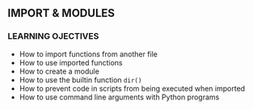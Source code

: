 ## IMPORT & MODULES
### LEARNING OJECTIVES
* How to import functions from another file
* How to use imported functions
* How to create a module
* How to use the builtin function `dir()`
* How to prevent code in scripts from being executed when imported
* How to use command line arguments with Python programs

